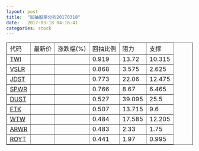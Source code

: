 ```yaml
---
layout: post
title:  "回抽股票分析20170318"
date:   2017-03-18 04:16:41
categories: stock
---
```

<script type="text/javascript">
var stockList = []
stockList.push('gb_twi');
stockList.push('gb_vslr');
stockList.push('gb_jdst');
stockList.push('gb_spwr');
stockList.push('gb_dust');
stockList.push('gb_ftk');
stockList.push('gb_wtw');
stockList.push('gb_arwr');
stockList.push('gb_royt');
</script>
<table border="1">
 <tr>
 <td>代码</td>
 <td>最新价</td>
 <td>涨跌幅(%)</td>
 <td>回抽比例</td>
 <td>阻力</td>
 <td>支撑</td>
</tr>
  <tr id="twi">
  <td><a href="http://stock.finance.sina.com.cn/usstock/quotes/TWI.html" target="_blank">TWI</a></td><td></td><td></td><td>0.919</td><td>13.72</td><td>10.315</td></tr>
  <tr id="vslr">
  <td><a href="http://stock.finance.sina.com.cn/usstock/quotes/VSLR.html" target="_blank">VSLR</a></td><td></td><td></td><td>0.868</td><td>3.575</td><td>2.625</td></tr>
  <tr id="jdst">
  <td><a href="http://stock.finance.sina.com.cn/usstock/quotes/JDST.html" target="_blank">JDST</a></td><td></td><td></td><td>0.773</td><td>22.06</td><td>12.475</td></tr>
  <tr id="spwr">
  <td><a href="http://stock.finance.sina.com.cn/usstock/quotes/SPWR.html" target="_blank">SPWR</a></td><td></td><td></td><td>0.766</td><td>8.67</td><td>6.465</td></tr>
  <tr id="dust">
  <td><a href="http://stock.finance.sina.com.cn/usstock/quotes/DUST.html" target="_blank">DUST</a></td><td></td><td></td><td>0.527</td><td>39.095</td><td>25.5</td></tr>
  <tr id="ftk">
  <td><a href="http://stock.finance.sina.com.cn/usstock/quotes/FTK.html" target="_blank">FTK</a></td><td></td><td></td><td>0.507</td><td>13.715</td><td>9.6</td></tr>
  <tr id="wtw">
  <td><a href="http://stock.finance.sina.com.cn/usstock/quotes/WTW.html" target="_blank">WTW</a></td><td></td><td></td><td>0.484</td><td>17.585</td><td>12.205</td></tr>
  <tr id="arwr">
  <td><a href="http://stock.finance.sina.com.cn/usstock/quotes/ARWR.html" target="_blank">ARWR</a></td><td></td><td></td><td>0.483</td><td>2.33</td><td>1.75</td></tr>
  <tr id="royt">
  <td><a href="http://stock.finance.sina.com.cn/usstock/quotes/ROYT.html" target="_blank">ROYT</a></td><td></td><td></td><td>0.441</td><td>1.97</td><td>0.995</td></tr>
</table>
